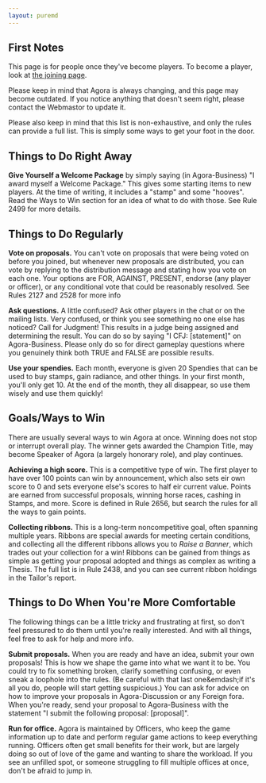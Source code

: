 ```yaml
---
layout: puremd
---
```


## First Notes

This page is for people once they've become players. To become a player, look at [the joining page](join).

Please keep in mind that Agora is always changing, and this page may become outdated. If you notice anything that doesn't seem right, please contact the Webmastor to update it.

Please also keep in mind that this list is non-exhaustive, and only the rules can provide a full list. This is simply some ways to get your foot in the door.

## Things to Do Right Away

**Give Yourself a Welcome Package** by simply saying (in Agora-Business) "I award myself a Welcome Package." This gives some starting items to new players. At the time of writing, it includes a "stamp" and some "hooves". Read the Ways to Win section for an idea of what to do with those. See Rule 2499 for more details.

## Things to Do Regularly

**Vote on proposals.** You can't vote on proposals that were being voted on before you joined, but whenever new proposals are distributed, you can vote by replying to the distribution message and stating how you vote on each one. Your options are FOR, AGAINST, PRESENT, endorse (any player or officer), or any conditional vote that could be reasonably resolved. See Rules 2127 and 2528 for more info

**Ask questions.** A little confused? Ask other players in the chat or on the mailing lists. Very confused, or think you see something no one else has noticed? Call for Judgment! This results in a judge being assigned and determining the result. You can do so by saying "I CFJ: \[statement\]" on Agora-Business. Please only do so for direct gameplay questions where you genuinely think both TRUE and FALSE are possible results.

**Use your spendies.** Each month, everyone is given 20 Spendies that can be used to buy stamps, gain radiance, and other things. In your first month, you'll only get 10. At the end of the month, they all disappear, so use them wisely and use them quickly!

## Goals/Ways to Win

There are usually several ways to win Agora at once. Winning does not stop or interrupt overall play. The winner gets awarded the Champion Title, may become Speaker of Agora (a largely honorary role), and play continues.

**Achieving a high score.** This is a competitive type of win. The first player to have over 100 points can win by announcement, which also sets eir own score to 0 and sets everyone else's scores to half eir current value. Points are earned from successful proposals, winning horse races, cashing in Stamps, and more. Score is defined in Rule 2656, but search the rules for all the ways to gain points.</p>

**Collecting ribbons.** This is a long-term noncompetitive goal, often spanning multiple years. Ribbons are special awards for meeting certain conditions, and collecting all the different ribbons allows you to _Raise a Banner_, which trades out your collection for a win! Ribbons can be gained from things as simple as getting your proposal adopted and things as complex as writing a Thesis. The full list is in Rule 2438, and you can see current ribbon holdings in the Tailor's report.

## Things to Do When You're More Comfortable

The following things can be a little tricky and frustrating at first, so don't feel pressured to do them until you're really interested. And with all things, feel free to ask for help and more info.

**Submit proposals.** When you are ready and have an idea, submit your own proposals! This is how we shape the game into what we want it to be. You could try to fix something broken, clarify something confusing, or even sneak a loophole into the rules. (Be careful with that last one&emdash;if it's all you do, people will start getting suspicious.) You can ask for advice on how to improve your proposals in Agora-Discussion or any Foreign fora. When you're ready, send your proposal to Agora-Business with the statement "I submit the following proposal: \[proposal\]".

**Run for office.** Agora is maintained by Officers, who keep the game information up to date and perform regular game actions to keep everything running. Officers often get small benefits for their work, but are largely doing so out of love of the game and wanting to share the workload. If you see an unfilled spot, or someone struggling to fill multiple offices at once, don't be afraid to jump in.
